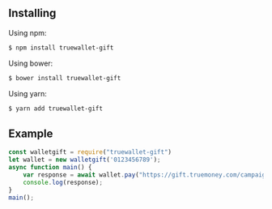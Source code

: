 ## Installing

Using npm:

```bash
$ npm install truewallet-gift
```

Using bower:

```bash
$ bower install truewallet-gift
```

Using yarn:

```bash
$ yarn add truewallet-gift
```

## Example

```js
const walletgift = require("truewallet-gift")
let wallet = new walletgift('0123456789');
async function main() {
    var response = await wallet.pay("https://gift.truemoney.com/campaign/?v=jkaIee01khBpXXvefc")
    console.log(response);
}
main();
```